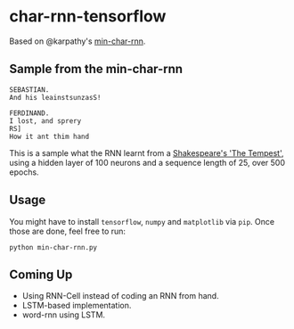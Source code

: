 # char-rnn-tensorflow

Based on @karpathy's [min-char-rnn](https://gist.github.com/karpathy/d4dee566867f8291f086).

## Sample from the min-char-rnn
```
SEBASTIAN.
And his leainstsunzasS!

FERDINAND.
I lost, and sprery
RS]
How it ant thim hand
```

This is a sample what the RNN learnt from a [Shakespeare's 'The Tempest'](http://www.gutenberg.org/cache/epub/1540/pg1540.txt), using a hidden layer of 100 neurons and a sequence length of 25, over 500 epochs.

## Usage
You might have to install `tensorflow`, `numpy` and `matplotlib` via `pip`. Once those are done, feel free to run:
```
python min-char-rnn.py
```

## Coming Up
* Using RNN-Cell instead of coding an RNN from hand.
* LSTM-based implementation.
* word-rnn using LSTM.
